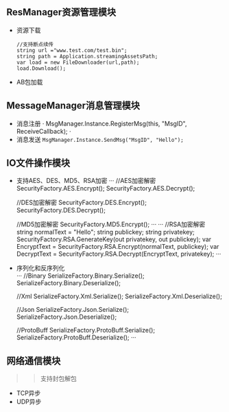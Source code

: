 ## ResManager资源管理模块
* 资源下载  
	```
	//支持断点续传
	string url ="www.test.com/test.bin";
	string path = Application.streamingAssetsPath;
	var load = new FileDownloader(url,path);
	load.Download();
	```
* AB包加载
## MessageManager消息管理模块
* 消息注册
	·
	 MsgManager.Instance.RegisterMsg(this, "MsgID", ReceiveCallback);
	·
* 消息发送
	`
	MsgManager.Instance.SendMsg("MsgID", "Hello");
	`
## IO文件操作模块
* 支持AES、DES、MD5、RSA加密
	···
	//AES加密解密
	SecurityFactory.AES.Encrypt();
	SecurityFactory.AES.Decrypt();
	
	//DES加密解密
	SecurityFactory.DES.Encrypt();
	SecurityFactory.DES.Decrypt();
	
	//MD5加密解密
	SecurityFactory.MD5.Encrypt();
	···	
	···
	//RSA加密解密
	string normalText = "Hello";
	string publickey;
    string privatekey;
    SecurityFactory.RSA.GenerateKey(out privatekey, out publickey);
    var EncryptText = SecurityFactory.RSA.Encrypt(normalText, publickey);
    var DecryptText = SecurityFactory.RSA.Decrypt(EncryptText, privatekey);
	···
* 序列化和反序列化	
	···
	//Binary
	SerializeFactory.Binary.Serialize();
	SerializeFactory.Binary.Deserialize<T>();
	
	//Xml
	SerializeFactory.Xml.Serialize();
	SerializeFactory.Xml.Deserialize<T>();
	
	//Json
	SerializeFactory.Json.Serialize();
	SerializeFactory.Json.Deserialize<T>();
	
	//ProtoBuff
	SerializeFactory.ProtoBuff.Serialize();
	SerializeFactory.ProtoBuff.Deserialize<T>();
	···
## 网络通信模块
>	>支持封包解包
* TCP异步
* UDP异步

	
